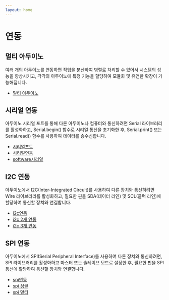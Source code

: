 ```yaml
---
layout: home
---
```


# 연동

## 멀티 아두이노
여러 개의 아두이노를 연동하면 작업을 분산하여 병렬로 처리할 수 있어서 시스템의 성능을 향상시키고, 각각의 아두이노에 특정 기능을 할당하여 모듈화 및 유연한 확장이 가능해집니다.

* [멀티 아두이노](./130_멀티_아두이노)

## 시리얼 연동
아두이노 시리얼 포트를 통해 다른 아두이노나 컴퓨터와 통신하려면 Serial 라이브러리를 활성화하고, Serial.begin() 함수로 시리얼 통신을 초기화한 후, Serial.print() 또는 Serial.read() 함수를 사용하여 데이터를 송수신합니다.

* [시리얼포트](./131_시리얼_포트)
* [시리얼연동](./132_시리얼연동)
* [software시리얼](./133_Software_시리얼)

## I2C 연동
아두이노에서 I2C(Inter-Integrated Circuit)를 사용하여 다른 장치와 통신하려면 Wire 라이브러리를 활성화하고, 필요한 핀을 SDA(데이터 라인) 및 SCL(클럭 라인)에 할당하여 통신할 장치와 연결합니다.

* [i2c연동](./134_i2c_연동)
* [i2c 2개 연동](./135_i2c_2개_연동)
* [i2c 3개 연동](./136_i2c_3개_연동)

## SPI 연동
아두이노에서 SPI(Serial Peripheral Interface)를 사용하여 다른 장치와 통신하려면, SPI 라이브러리를 활성화하고 마스터 또는 슬레이브 모드로 설정한 후, 필요한 핀을 SPI 통신에 할당하여 통신할 장치와 연결합니다.

* [spi연동](./137_SPI_연동)
* [spi 싱글](./138_SPI_Single_Slave)
* [spi 멀티](./139_SPI_MultiSlave)
